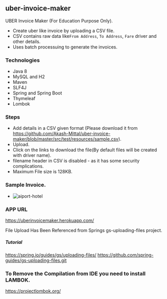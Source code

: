 ## uber-invoice-maker
UBER Invoice Maker (For Education Purpose Only).

* Create uber like invoice by uploading a CSV file.
* CSV contains raw data like`From Address`, ` To Address `, `Fare` driver and other details.
* Uses batch processuing to generate the invoices.

### Technologies

* Java 8
* MySQL and H2  
* Maven
* SLF4J
* Spring and Spring Boot
* Thymeleaf
* Lombok

### Steps

* Add details in a CSV given format (Please download it from 
https://github.com/Akash-Mittal/uber-invoice-maker/blob/master/src/test/resources/sample.csv).
* Upload.
* Click on the links to download the file(By default files will be created with driver name).
* filename header in CSV is disabled - as it has some security complications.
* Maximum File size is 128KB.

### Sample Invoice.

* ![aiport-hotel](https://user-images.githubusercontent.com/2044872/43359019-0f37c036-92b9-11e8-828b-e29882e09551.png)

### APP URL

https://uberinvoicemaker.herokuapp.com/


File Upload Has Been Referenced from Springs gs-uploading-files project.

##### Tutorial 

 https://spring.io/guides/gs/uploading-files/
 https://github.com/spring-guides/gs-uploading-files.git
 
 
### To Remove the Compilation from IDE you need to install LAMBOK.

  https://projectlombok.org/
